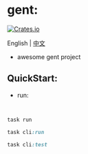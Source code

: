 # gent:

[![Crates.io](https://img.shields.io/crates/v/gent.svg)](https://crates.io/crates/gent)

English | [中文](README-CN.md)


- awesome gent project

## QuickStart:

- run:

```ruby


task run

task cli:run

task cli:test



```
